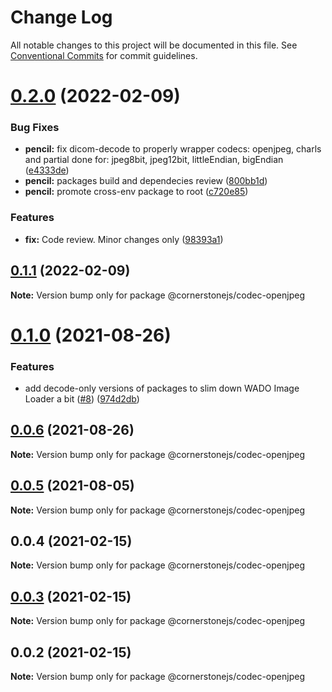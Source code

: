 # Change Log

All notable changes to this project will be documented in this file.
See [Conventional Commits](https://conventionalcommits.org) for commit guidelines.

# [0.2.0](https://localhost/compare/@cornerstonejs/codec-openjpeg@0.1.1...@cornerstonejs/codec-openjpeg@0.2.0) (2022-02-09)


### Bug Fixes

* **pencil:** fix dicom-decode to properly wrapper codecs: openjpeg, charls and partial done for: jpeg8bit, jpeg12bit, littleEndian, bigEndian ([e4333de](https://localhost/commits/e4333ded24ed984a7541e2a00209425cd9e1bc93))
* **pencil:** packages build and dependecies review ([800bb1d](https://localhost/commits/800bb1d56f61c5968416a7b20aa1799b1429a9df))
* **pencil:** promote cross-env package to root ([c720e85](https://localhost/commits/c720e8571ecdd7df3e9fd6932dd62a38ed019077))


### Features

* **fix:** Code review. Minor changes only ([98393a1](https://localhost/commits/98393a1e505d652df25b868564ff28111c2bae6a))





## [0.1.1](https://localhost/compare/@cornerstonejs/codec-openjpeg@0.1.0...@cornerstonejs/codec-openjpeg@0.1.1) (2022-02-09)

**Note:** Version bump only for package @cornerstonejs/codec-openjpeg





# [0.1.0](https://localhost/compare/@cornerstonejs/codec-openjpeg@0.0.6...@cornerstonejs/codec-openjpeg@0.1.0) (2021-08-26)


### Features

* add decode-only versions of packages to slim down WADO Image Loader a bit ([#8](https://localhost/issues/8)) ([974d2db](https://localhost/commits/974d2db6494c842ac801c45ca33a6efc5b115a89))





## [0.0.6](https://localhost/compare/@cornerstonejs/codec-openjpeg@0.0.5...@cornerstonejs/codec-openjpeg@0.0.6) (2021-08-26)

**Note:** Version bump only for package @cornerstonejs/codec-openjpeg





## [0.0.5](https://localhost/compare/@cornerstonejs/codec-openjpeg@0.0.4...@cornerstonejs/codec-openjpeg@0.0.5) (2021-08-05)

**Note:** Version bump only for package @cornerstonejs/codec-openjpeg





## 0.0.4 (2021-02-15)

**Note:** Version bump only for package @cornerstonejs/codec-openjpeg





## [0.0.3](https://localhost/compare/@cornerstonejs/codec-openjpeg@0.0.2...@cornerstonejs/codec-openjpeg@0.0.3) (2021-02-15)

**Note:** Version bump only for package @cornerstonejs/codec-openjpeg





## 0.0.2 (2021-02-15)

**Note:** Version bump only for package @cornerstonejs/codec-openjpeg
